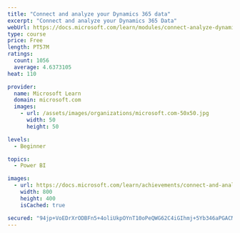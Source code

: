 ```yaml
---
title: "Connect and analyze your Dynamics 365 data​"
excerpt: "Connect and analyze your Dynamics 365 Data​"
webUrl: https://docs.microsoft.com/learn/modules/connect-analyze-dynamics-365-data/
type: course
price: Free
length: PT57M
ratings:
  count: 1056
  average: 4.6373105
heat: 110

provider:
  name: Microsoft Learn
  domain: microsoft.com
  images:
    - url: /assets/images/organizations/microsoft.com-50x50.jpg
      width: 50
      height: 50

levels:
  - Beginner

topics:
  - Power BI

images:
  - url: https://docs.microsoft.com/learn/achievements/connect-and-analyze-your-microsoft-dynamics-365-data-social.png
    width: 800
    height: 400
    isCached: true

secured: "94jp+VoEDrXrODBFn5+4oliUkpOYnT10oPeQWG62C4iGIhmj+5Yb346aPGACMORim3ze2PaurbY3wE1oxkCCcl1uyqD+gTm7XX1Nkb37xGGsJ8dWYNbdWUTF+xrWFVREHb79LJQno1WjXiMY90rDWMuls6+ffjW3AHNUZJE6PG7uUAx7LiCTQYORQjWyL/Q1JMQufrHHYDzKpV5bbwt3CnmdoFYjg67frqFunc6xgCcKozxHKqYbanh7xOhIlWmlKh6k1svs6dyArmNzd1Wrzo1QMiP8+7eiPgk/fl00HuncXHNo1z/ERKuQe5zn0zqfSFNTpYUPoabwWlLy8YFrW4j5gUYKySz4vtpgV1kr6GpJYmG4XyCy2sxz3JOhCGC7UT62pwH1rzokaryS71ebFF8e6eAe99aAUI7/hf4F0Gw=;8kGW5BuAMa6kVFZGIE/9HA=="
---
```


